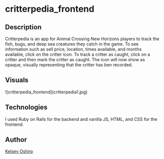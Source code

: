 # critterpedia_frontend
<h2>Description</h2>
Critterpedia is an app for Animal Crossing New Horizons players to track the fish, bugs, and deep sea creatures they catch in the game.
To see information such as sell price, location, times available, and months available, click on the critter icon.  To track a critter as caught, click on
a critter and then mark the critter as caught.  The icon will now show as opaque, visually representing that the critter has ben recorded.

<h2>Visuals</h2>
![critterpedia_frontend](critterpedia1.jpg)


<h2>Technologies</h2>
I used Ruby on Rails for the backend and vanilla JS, HTML, and CSS for the frontend.

<h2>Author</h2>
<a href="https://github.com/kelseymosh"> Kelsey Oshiro</a>

